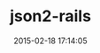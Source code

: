 ---
layout: post
title:  "json2-rails"
repo:   "torbjon/json2-rails"
date:   2015-02-18 17:14:05
gemurl: https://github.com/torbjon/json2-rails
---